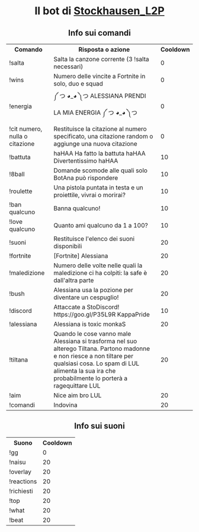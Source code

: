<body>
  <center>
    <h1>Il bot di <a href="https://www.twitch.tv/stockhausen_l2p/">Stockhausen_L2P</a></h1>
  </center>
  <center>
    <h2>Info sui comandi</h2>
  </center>
  <center>
    <table>
      <tr>
        <th>Comando</th>
        <th>Risposta o azione</th>
        <th>Cooldown</th>
      </tr>
      <tr>
        <td>!salta</td>
        <td>Salta la canzone corrente (3 !salta necessari)</td>
        <td>0</td>
      </tr>
      <tr>
        <td>!wins <qualcuno></td>
          <td>Numero delle vincite a Fortnite in solo, duo e squad</td>
          <td>0</td>
        </tr>
      <tr>
        <td>!energia</td>
        <td>༼ つ ◕_◕ ༽つ ALESSIANA PRENDI LA MIA ENERGIA ༼ つ ◕_◕ ༽つ</td>
        <td>0</td>
      </tr>
      <tr>
        <td>!cit numero, nulla o citazione</td>
        <td>Restituisce la citazione al numero specificato, una citazione random o aggiunge una nuova citazione</td>
        <td>0</td>
      </tr>
      <tr>
        <td>!battuta</td>
        <td>haHAA Ha fatto la battuta haHAA Divertentissimo haHAA</td>
        <td>10</td>
      </tr>
      <tr>
        <td>!8ball</td>
        <td>Domande scomode alle quali solo BotAna può rispondere</td>
        <td>10</td>
      </tr>
      <tr>
        <td>!roulette</td>
        <td>Una pistola puntata in testa e un proiettile, vivrai o morirai?</td>
        <td>10</td>
      </tr>
      <tr>
        <td>!ban qualcuno </td>
        <td>Banna qualcuno!</td>
        <td>10</td>
      </tr>
      <tr>
        <td>!love qualcuno </td>
        <td>Quanto ami qualcuno da 1 a 100?</td>
        <td>10</td>
      </tr>
      <tr>
        <td>!suoni</td>
        <td>Restituisce l'elenco dei suoni disponibili</td>
        <td>20</td>
      </tr>
      <tr>
        <td>!fortnite</td>
        <td>[Fortnite] Alessiana</td>
        <td>20</td>
      </tr>
      <tr>
        <td>!maledizione</td>
        <td>Numero delle volte nelle quali la maledizione ci ha colpiti: la safe è dall'altra parte</td>
        <td>20</td>
      </tr>
      <tr>
        <td>!bush</td>
        <td>Alessiana usa la pozione per diventare un cespuglio!</td>
        <td>20</td>
      </tr>
      <tr>
        <td>!discord</td>
        <td>Attaccate a StoDiscord! https://goo.gl/P35L9R KappaPride</td>
        <td>10</td>
      </tr>
      <tr>
        <td>!alessiana</td>
        <td>Alessiana is toxic monkaS</td>
        <td>20</td>
      </tr>
      <tr>
        <td>!tiltana</td>
        <td>Quando le cose vanno male Alessiana si trasforma nel suo alterego Tiltana. Partono madonne e non riesce a non tiltare per qualsiasi cosa. Lo spam di LUL alimenta la sua ira che probabilmente lo porterà a ragequittare LUL</td>
        <td>20</td>
      </tr>
      <tr>
        <td>!aim</td>
        <td>Nice aim bro LUL</td>
        <td>20</td>
      </tr>
      <tr>
        <td>!comandi</td>
        <td>Indovina</td>
        <td>20</td>
      </tr>
    </table>
  </center>
  
  <center>
    <h2>Info sui suoni</h2>
  </center>
  <center>
    <table>
      <tr>
        <th>Suono</th>
        <th>Cooldown</th>
      </tr>
      <tr>
        <td>!gg</td>
        <td>0</td>
      </tr>
      <tr>
        <td>!naisu</td>
        <td>20</td>
      </tr>
      <tr>
        <td>!overlay</td>
        <td>20</td>
      </tr>
      <tr>
        <td>!reactions</td>
        <td>20</td>
      </tr>
      <tr>
        <td>!richiesti</td>
        <td>20</td>
      </tr>
      <tr>
        <td>!top</td>
        <td>20</td>
      </tr>
      <tr>
        <td>!what</td>
        <td>20</td>
      </tr>
      <tr>
        <td>!beat</td>
        <td>20</td>
      </tr>
    </table>
  </center>
</body>
